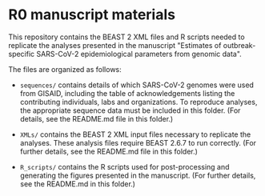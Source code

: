 # R0 manuscript materials

This repository contains the BEAST 2 XML files and R scripts needed to
replicate the analyses presented in the manuscript "Estimates of
outbreak-specific SARS-CoV-2 epidemiological parameters from genomic
data".

The files are organized as follows:

* `sequences/` contains details of which SARS-CoV-2 genomes were used
  from GISAID, including the table of acknowledgements listing the
  contributing individuals, labs and organizations.
  To reproduce analyses, the appropriate sequence data must be included
  in this folder. (For details, see the README.md file in this folder.)

* `XMLs/` contains the BEAST 2 XML input files necessary to replicate
  the analyses.  These analysis files require BEAST 2.6.7 to run
  correctly.  (For further details, see the README.md file in this folder.)

* `R_scripts/` contains the R scripts used for post-processing and
  generating the figures presented in the manuscript. (For further details,
  see the README.md in this folder.)
  
